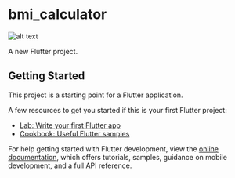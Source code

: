 # bmi_calculator

![alt text](https://drive.google.com/file/d/1yp6FjyY92U5oROxXh3KSa6Wlkvfz382v/view?usp=sharing)

A new Flutter project.

## Getting Started

This project is a starting point for a Flutter application.

A few resources to get you started if this is your first Flutter project:

- [Lab: Write your first Flutter app](https://docs.flutter.dev/get-started/codelab)
- [Cookbook: Useful Flutter samples](https://docs.flutter.dev/cookbook)

For help getting started with Flutter development, view the
[online documentation](https://docs.flutter.dev/), which offers tutorials,
samples, guidance on mobile development, and a full API reference.
